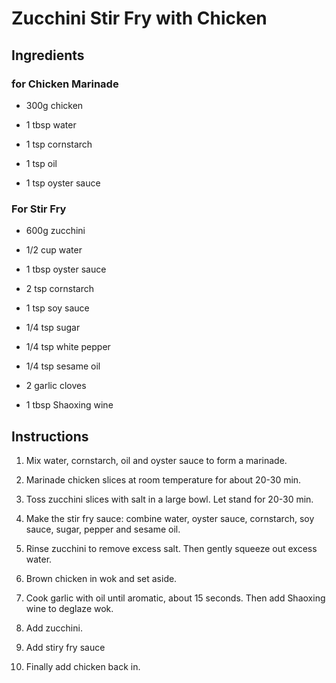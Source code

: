 # Zucchini Stir Fry with Chicken

## Ingredients

### for Chicken Marinade

* 300g chicken

* 1 tbsp water

* 1 tsp cornstarch

* 1 tsp oil

* 1 tsp oyster sauce

### For Stir Fry

* 600g zucchini

* 1/2 cup water

* 1 tbsp oyster sauce

* 2 tsp cornstarch

* 1 tsp soy sauce

* 1/4 tsp sugar

* 1/4 tsp white pepper

* 1/4 tsp sesame oil

* 2 garlic cloves

* 1 tbsp Shaoxing wine

## Instructions

1. Mix water, cornstarch, oil and oyster sauce to form a marinade.

2. Marinade chicken slices at room temperature for about 20-30 min. 

3. Toss zucchini slices with salt in a large bowl. Let stand for 20-30 min.

4. Make the stir fry sauce: combine water, oyster sauce, cornstarch, soy sauce, sugar, pepper and sesame oil.

5. Rinse zucchini to remove excess salt. Then gently squeeze out excess water.

6. Brown chicken in wok and set aside.

7. Cook garlic with oil until aromatic, about 15 seconds. Then add Shaoxing wine to deglaze wok.

8. Add zucchini.

9. Add stiry fry sauce

10. Finally add chicken back in.


